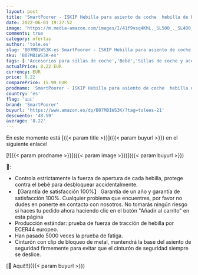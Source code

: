 ```yaml
---
layout: post
title: 'SmartPoorer - ISKIP Hebilla para asiento de coche  hebilla de bloqueo fijo  cinturón de seguridad  arnés para el pecho para bebés  niños pequeños y niños'
date: 2022-06-01 19:27:52
image: 'https://m.media-amazon.com/images/I/41f9vsq4KhL._SL500_._SL400_.jpg'
comments: true
category: ofertas
author: 'tole.es'
slug: 'B07MB1WS3K-es SmartPoorer - ISKIP Hebilla para asiento de coche hebilla...'
sku: 'B07MB1WS3K-es'
tags: [ 'Accesorios para sillas de coche','Bebé','Sillas de coche y accesorios','bebés','smartpoorer','🇪🇸', ]
actualPrice: 8.22 EUR
currency: EUR
price: 8.22
comparePrice: 15.99 EUR
prodname: 'SmartPoorer - ISKIP Hebilla para asiento de coche  hebilla de bloqueo fijo  cinturón de seguridad  arnés para el pecho para bebés  niños pequeños y niños'
country: 'es'
flag: '🇪🇸'
brand: 'SmartPoorer'
buyurl: 'https://www.amazon.es/dp/B07MB1WS3K/?tag=tolees-21'
descuento: '48.59'
average: '8.22'
---
```


En este momento está [{{< param title >}}]({{< param buyurl >}}) en el siguiente enlace!

[![{{< param prodname >}}]({{< param image >}})]({{< param buyurl >}})

🔎:

- Controla estrictamente la fuerza de apertura de cada hebilla, protege contra el bebé para desbloquear accidentalmente.
- 【Garantía de satisfacción 100%】 Garantía de un año y garantía de satisfacción 100%. Cualquier problema que encuentres, por favor no dudes en ponerte en contacto con nosotros. No tomarás ningún riesgo si haces tu pedido ahora haciendo clic en el botón "Añadir al carrito" en esta página
- Producción estándar: prueba de fuerza de tracción de hebilla por ECER44 europeo.
- Han pasado 5000 veces la prueba de fatiga.
- Cinturón con clip de bloqueo de metal, mantendrá la base del asiento de seguridad firmemente para evitar que el cinturón de seguridad siempre se deslice.

[🛒 Aquí!!!]({{< param buyurl >}})
